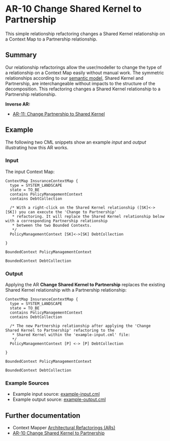 # AR-10 Change Shared Kernel to Partnership
This simple relationship refactoring changes a Shared Kernel relationship on a Context Map to a Partnership relationship.

## Summary
Our relationship refactorings allow the user/modeller to change the type of a relationship on a Context Map easily without manual work.
The symmetric relationships according to our [semantic model](/docs/language-model/), Shared Kernel and Partnership, are interchangeable without impacts
to the structure of the decomposition. This refactoring changes a Shared Kernel relationship to a Partnership relationship.
 
**Inverse AR:**
 * [AR-11: Change Partnership to Shared Kernel](./../AR-11-Change-Partnership-To-Shared-Kernel)
 
## Example
The following two CML snippets show an example _input_ and _output_ illustrating how this AR works.

### Input
The input Context Map:
```
ContextMap InsuranceContextMap {
  type = SYSTEM_LANDSCAPE
  state = TO_BE
  contains PolicyManagementContext
  contains DebtCollection

  /* With a right-click on the Shared Kernel relationship ([SK]<->[SK]) you can execute the 'Change to Partnership' 
   * refactoring. It will replace the Shared Kernel relationship below with a corresponding Partnership relationship
   * between the two Bounded Contexts.
   */
  PolicyManagementContext [SK]<->[SK] DebtCollection

}

BoundedContext PolicyManagementContext

BoundedContext DebtCollection
```

### Output
Applying the AR **Change Shared Kernel to Partnership** replaces the existing Shared Kernel relationship with a
Partnership relationship:
```
ContextMap InsuranceContextMap {
  type = SYSTEM_LANDSCAPE
  state = TO_BE
  contains PolicyManagementContext
  contains DebtCollection

  /* The new Partnership relationship after applying the 'Change Shared Kernel to Partnership' refactoring to the 
   * Shared Kernel within the 'example-input.cml' file:
   */
  PolicyManagementContext [P] <-> [P] DebtCollection

}

BoundedContext PolicyManagementContext

BoundedContext DebtCollection 
```

### Example Sources
 * Example input source: [example-input.cml](./example-input.cml)
 * Example output source: [example-output.cml](./example-output.cml)
 
## Further documentation
 * Context Mapper [Architectural Refactorings (ARs)](https://contextmapper.org/docs/architectural-refactorings/)
 * [AR-10 Change Shared Kernel to Partnership](https://contextmapper.org/docs/ar-change-shared-kernel-to-partnership/)
